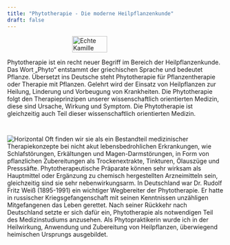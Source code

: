 ```yaml
---
title: "Phytotherapie - Die moderne Heilpflanzenkunde"
draft: false
---
```

<div style="display:flex; flex-direction: column; align-items: center;">
    <img id="Col_1" src="https://fuehldienatur.github.io/FuehlDieNatur/img/Phyto_Kamille.jpg" alt="Echte Kamille" style="width: 40%">
    <p>Phytotherapie ist ein recht neuer Begriff im Bereich der Heilpflanzenkunde. Das Wort „Phyto“ entstammt der griechischen Sprache und bedeutet Pflanze. Übersetzt ins Deutsche steht Phytotherapie für Pflanzentherapie oder Therapie mit Pflanzen. Gelehrt wird der Einsatz von Heilpflanzen zur Heilung, Linderung und Vorbeugung von Krankheiten. 
        Die Phytotherapie folgt den Therapieprinzipen unserer wissenschaftlich orientierten Medizin, diese sind Ursache, Wirkung und Symptom. Die Phytotherapie ist gleichzeitig auch Teil dieser wissenschaftlich orientierten Medizin.<p>
</div>
<img id="horizontal_flat" src="https://fuehldienatur.github.io/FuehlDieNatur/img/Phyto_Horizontal.jpg" alt="Horizontal">
Oft finden wir sie als ein Bestandteil medizinischer Therapiekonzepte bei nicht akut lebensbedrohlichen Erkrankungen, wie Schlafstörungen, Erkältungen und Magen-Darmstörungen, in Form von pflanzlichen Zubereitungen als Trockenextrakte, Tinkturen, Ölauszüge und Presssäfte. Phytotherapeutische Präparate können sehr wirksam als Hauptmittel oder Ergänzung zu chemisch hergestellten Arzneimitteln sein, gleichzeitig sind sie sehr nebenwirkungsarm. In Deutschland war Dr. Rudolf Fritz Weiß (1895-1991) ein wichtiger Wegbereiter der Phytotherapie. Er hatte in russischer Kriegsgefangenschaft mit seinen Kenntnissen unzähligen Mitgefangenen das Leben gerettet. Nach seiner Rückkehr nach Deutschland setzte er sich dafür ein, Phytotherapie als notwendigen Teil des Medizinstudiums anzusehen. Als Phytopraktikerin wurde ich in der Heilwirkung, Anwendung und Zubereitung von Heilpflanzen, überwiegend heimischen Ursprungs ausgebildet.
